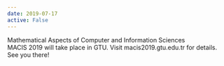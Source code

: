 ```yaml
---
date: 2019-07-17
active: False
---
```

Mathematical Aspects of Computer and Information Sciences <br>
MACIS 2019 will take place in GTU.
Visit macis2019.gtu.edu.tr for  details.
<br> See you there!
